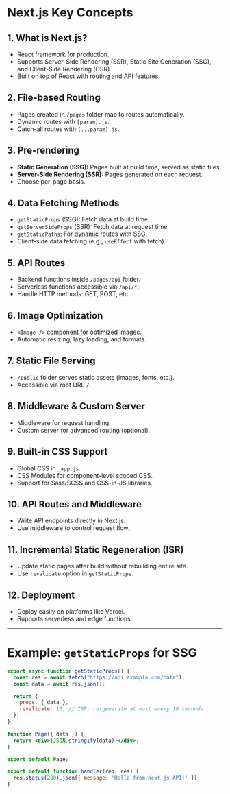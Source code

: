 # Next.js Key Concepts

## 1. What is Next.js?

- React framework for production.
- Supports Server-Side Rendering (SSR), Static Site Generation (SSG), and Client-Side Rendering (CSR).
- Built on top of React with routing and API features.

## 2. File-based Routing

- Pages created in `/pages` folder map to routes automatically.
- Dynamic routes with `[param].js`.
- Catch-all routes with `[...param].js`.

## 3. Pre-rendering

- **Static Generation (SSG):** Pages built at build time, served as static files.
- **Server-Side Rendering (SSR):** Pages generated on each request.
- Choose per-page basis.

## 4. Data Fetching Methods

- `getStaticProps` (SSG): Fetch data at build time.
- `getServerSideProps` (SSR): Fetch data at request time.
- `getStaticPaths`: For dynamic routes with SSG.
- Client-side data fetching (e.g., `useEffect` with fetch).

## 5. API Routes

- Backend functions inside `/pages/api` folder.
- Serverless functions accessible via `/api/*`.
- Handle HTTP methods: GET, POST, etc.

## 6. Image Optimization

- `<Image />` component for optimized images.
- Automatic resizing, lazy loading, and formats.

## 7. Static File Serving

- `/public` folder serves static assets (images, fonts, etc.).
- Accessible via root URL `/`.

## 8. Middleware & Custom Server

- Middleware for request handling.
- Custom server for advanced routing (optional).

## 9. Built-in CSS Support

- Global CSS in `_app.js`.
- CSS Modules for component-level scoped CSS.
- Support for Sass/SCSS and CSS-in-JS libraries.

## 10. API Routes and Middleware

- Write API endpoints directly in Next.js.
- Use middleware to control request flow.

## 11. Incremental Static Regeneration (ISR)

- Update static pages after build without rebuilding entire site.
- Use `revalidate` option in `getStaticProps`.

## 12. Deployment

- Deploy easily on platforms like Vercel.
- Supports serverless and edge functions.

---

# Example: `getStaticProps` for SSG

```jsx
export async function getStaticProps() {
  const res = await fetch("https://api.example.com/data");
  const data = await res.json();

  return {
    props: { data },
    revalidate: 10, // ISR: re-generate at most every 10 seconds
  };
}

function Page({ data }) {
  return <div>{JSON.stringify(data)}</div>;
}

export default Page;

export default function handler(req, res) {
  res.status(200).json({ message: 'Hello from Next.js API!' });
}

```
